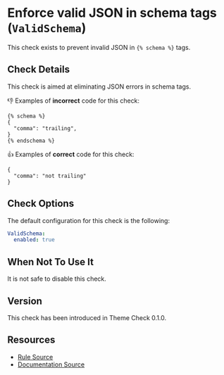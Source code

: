 # Enforce valid JSON in schema tags (`ValidSchema`)

This check exists to prevent invalid JSON in `{% schema %}` tags.

## Check Details

This check is aimed at eliminating JSON errors in schema tags.

:-1: Examples of **incorrect** code for this check:

```liquid
{% schema %}
{
  "comma": "trailing",
}
{% endschema %}
```

:+1: Examples of **correct** code for this check:

```liquid
{
  "comma": "not trailing"
}
```

## Check Options

The default configuration for this check is the following:

```yaml
ValidSchema:
  enabled: true
```

## When Not To Use It

It is not safe to disable this check.

## Version

This check has been introduced in Theme Check 0.1.0.

## Resources

- [Rule Source][codesource]
- [Documentation Source][docsource]

[codesource]: /lib/platformos_check/checks/valid_schema.rb
[docsource]: /docs/checks/valid_schema.md

